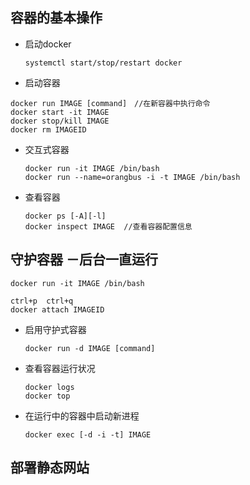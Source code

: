 ## 容器的基本操作

- 启动docker

  ```
  systemctl start/stop/restart docker
  ```

- 启动容器

```	
docker run IMAGE [command]　//在新容器中执行命令
docker start -it IMAGE
docker stop/kill IMAGE
docker rm IMAGEID
```

- 交互式容器

  ```
  docker run -it IMAGE /bin/bash
  docker run --name=orangbus -i -t IMAGE /bin/bash
  ```

- 查看容器

  ```
  docker ps [-A][-l]
  docker inspect IMAGE  //查看容器配置信息
  ```

## 守护容器  －后台一直运行

```
docker run -it IMAGE /bin/bash

ctrl+p  ctrl+q
docker attach IMAGEID
```

- 启用守护式容器

  ```
  docker run -d IMAGE [command]
  ```

- 查看容器运行状况

  ```
  docker logs
  docker top
  ```

- 在运行中的容器中启动新进程

  ```
  docker exec [-d -i -t] IMAGE
  ```

## 部署静态网站

